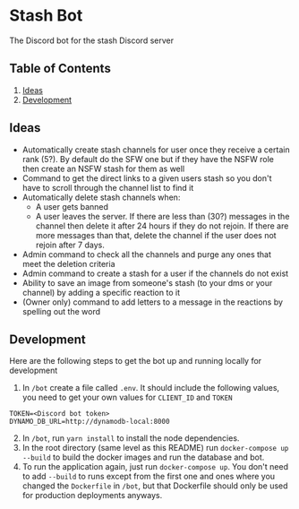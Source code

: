 # Stash Bot

The Discord bot for the stash Discord server

## Table of Contents

1. [Ideas](#ideas)
2. [Development](#development)

## Ideas

- Automatically create stash channels for user once they receive a certain rank (5?). By default do the SFW one but if they have the NSFW role then create an NSFW stash for them as well
- Command to get the direct links to a given users stash so you don't have to scroll through the channel list to find it
- Automatically delete stash channels when:
  - A user gets banned
  - A user leaves the server. If there are less than (30?) messages in the channel then delete it after 24 hours if they do not rejoin. If there are more messages than that, delete the channel if the user does not rejoin after 7 days.
- Admin command to check all the channels and purge any ones that meet the deletion criteria
- Admin command to create a stash for a user if the channels do not exist
- Ability to save an image from someone's stash (to your dms or your channel) by adding a specific reaction to it
- (Owner only) command to add letters to a message in the reactions by spelling out the word

## Development

Here are the following steps to get the bot up and running locally for development

1. In `/bot` create a file called `.env`. It should include the following values, you need to get your own values for `CLIENT_ID` and `TOKEN`

```
TOKEN=<Discord bot token>
DYNAMO_DB_URL=http://dynamodb-local:8000
```

2. In `/bot`, run `yarn install` to install the node dependencies.
3. In the root directory (same level as this README) run `docker-compose up --build` to build the docker images and run the database and bot.
4. To run the application again, just run `docker-compose up`. You don't need to add `--build` to runs except from the first one and ones where you changed the `Dockerfile` in `/bot`, but that Dockerfile should only be used for production deployments anyways.
